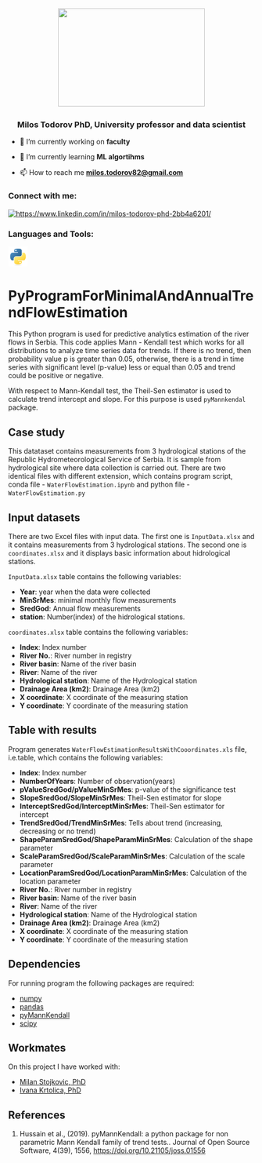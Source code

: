 <div align="center">
 <h3>
	<img src="https://miro.medium.com/max/720/1*CDj-lEsfn9HAbpMSNmziLQ.gif"      width="300" 
     height="200"/>
</h3>
</div>


<h3 align="center">Milos Todorov PhD, University professor and data scientist</h3>

- 🔭 I’m currently working on **faculty**

- 🌱 I’m currently learning **ML algortihms**

- 📫 How to reach me **milos.todorov82@gmail.com**


<h3 align="left">Connect with me:</h3>
<p align="left">
<a href="https://www.linkedin.com/in/milos-todorov-phd-2bb4a6201/" target="blank"><img align="center" img src="https://raw.githubusercontent.com/rahuldkjain/github-profile-readme-generator/master/src/images/icons/Social/linked-in-alt.svg" alt="https://www.linkedin.com/in/milos-todorov-phd-2bb4a6201/" height="30" width="40" /></a>
</p>

<h3 align="left">Languages and Tools:</h3>
<p align="left"> <a href="https://www.python.org" target="_blank" rel="noreferrer"> <img src="https://raw.githubusercontent.com/devicons/devicon/master/icons/python/python-original.svg" alt="python" width="40" height="40"/> </a> </p>

# PyProgramForMinimalAndAnnualTrendFlowEstimation
This Python program is used for predictive analytics estimation of the river flows in Serbia. This code applies Mann - Kendall test which works for all distributions to analyze time series data for trends. If there is no trend, then probability value p is greater than 0.05, otherwise, there is a trend in time series with significant level (p-value) less or equal than 0.05 and trend could be positive or negative. 

With respect to Mann-Kendall test, the Theil-Sen estimator is used to calculate trend intercept and slope. For this purpose is used `pyMannkendal` package.

## Case study
This datataset contains measurements from 3 hydrological stations of the Republic Hydrometeorological Service of Serbia. It is sample from hydrological site where data collection is carried out. There are two identical files with different extension, which contains program script, conda file - `WaterFlowEstimation.ipynb` and python file - `WaterFlowEstimation.py`


## Input datasets

There are two Excel files with input data. The first one is `InputData.xlsx` and it contains measurements from 3 hydrological stations. The second one is `coordinates.xlsx` and it displays basic information about hidrological stations.

`InputData.xlsx` table contains the following variables:

- **Year**:  year when the data were collected
- **MinSrMes**: minimal monthly flow measurements
- **SredGod**: Annual flow measurements
- **station**: Number(index) of the hidrological stations.

`coordinates.xlsx` table contains the following variables:

- **Index**: Index number
- **River No.**: River number in registry
- **River basin**: Name of the river basin
- **River**: Name of the river 
- **Hydrological station**: Name of the Hydrological station
- **Drainage Area (km2)**: Drainage Area (km2)
- **X coordinate**: X coordinate of the measuring station
- **Y coordinate**: Y coordinate of the measuring station

## Table with results

Program generates `WaterFlowEstimationResultsWithCooordinates.xls` file, i.e.table, which contains the following variables:

- **Index**: Index number
- **NumberOfYears**: Number of observation(years)
- **pValueSredGod/pValueMinSrMes**: p-value of the significance test
- **SlopeSredGod/SlopeMinSrMes**: Theil-Sen estimator for slope
- **InterceptSredGod/InterceptMinSrMes**: Theil-Sen estimator for intercept 
- **TrendSredGod/TrendMinSrMes**: Tells about trend (increasing, decreasing or no trend)
- **ShapeParamSredGod/ShapeParamMinSrMes**: Calculation of the shape parameter
- **ScaleParamSredGod/ScaleParamMinSrMes**: Calculation of the scale parameter
- **LocationParamSredGod/LocationParamMinSrMes**: Calculation of the location parameter
- **River No.**: River number in registry
- **River basin**: Name of the river basin
- **River**: Name of the river 
- **Hydrological station**: Name of the Hydrological station
- **Drainage Area (km2)**: Drainage Area (km2)
- **X coordinate**: X coordinate of the measuring station
- **Y coordinate**: Y coordinate of the measuring station

## Dependencies

For running program the following packages are required:
- [numpy](https://www.numpy.org/)
- [pandas](https://pandas.pydata.org/)
- [pyMannKendall](https://github.com/mmhs013/pyMannKendall)
- [scipy](https://scipy.org/)

## Workmates

On this project I have worked with:
- [Milan Stojkovic, PhD](https://www.linkedin.com/in/milan-stojkovi%C4%87-0b8738b0/)
- [Ivana Krtolica, PhD](https://www.linkedin.com/in/ivana-krtolica-96437a24b/)


## References

1. Hussain et al., (2019). pyMannKendall: a python package for non parametric Mann Kendall family of trend tests.. Journal of Open Source Software, 4(39), 1556, https://doi.org/10.21105/joss.01556
